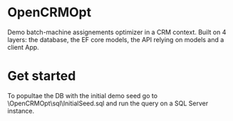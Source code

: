 # OpenCRMOpt
Demo batch-machine assignements optimizer in a CRM context.
Built on 4 layers: the database, the EF core models, the API relying on models and a client App.


# Get started

To popultae the DB with the initial demo seed go to \OpenCRMOpt\sql\InitialSeed.sql and run the query on a SQL Server instance.
